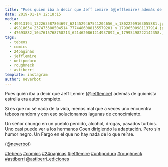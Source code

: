 ```yaml
---
title: "Pues quién iba a decir que Jeff Lemire (@jefflemire) además de guionista estrella era autor completo"
date: 2019-01-14 12:18:15
media: 
  - 49913194_132263587804697_6214529467541204656_n_18022209163055881.jpg
  - 49818634_237473300504514_7774486088135579201_n_17996500981137914.jpg
  - 47693882_1047615768758213_6214620861214937092_n_17995498222142358.jpg
tags: 
  - tebeos
  - comics
  - 24paginas
  - jefflemire
  - untipoduro
  - roughneck
  - astiberri
template: instagram
author: neverbot
---
```


Pues quién iba a decir que Jeff Lemire ([@jefflemire](https://instagram.com/jefflemire)) además de guionista estrella era autor completo.

Si es que no sé nada de la vida, menos mal que a veces uno encuentra tebeos random y con eso solucionamos lagunas de conocimiento.

Un señor chungo en un pueblo perdido, alcohol, drogas, pasados turbios. Uno casi puede ver a los hermanos Coen dirigiendo la adaptación. Pero sin humor negro. Un Fargo en el que no hay nada de lo que reírse.

([@neverbot](https://instagram.com/neverbot))

[#tebeos](/tags/tebeos) [#comics](/tags/comics) [#24paginas](/tags/24paginas) [#jefflemire](/tags/jefflemire) [#untipoduro](/tags/untipoduro) [#roughneck](/tags/roughneck) [#astiberri](/tags/astiberri) [@astiberri_ediciones](https://instagram.com/astiberri_ediciones)
